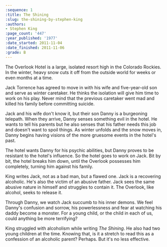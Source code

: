 ```yaml
---
:sequence: 1
:title: The Shining
:slug: the-shining-by-stephen-king
:authors:
- Stephen King
:page_count: '447'
:year_published: '1977'
:date_started: 2011-11-04
:date_finished: 2011-11-06
:grade: B
---
```


The Overlook Hotel is a large, isolated resort high in the Colorado Rockies. In the winter, heavy snow cuts it off from the outside world for weeks or even months at a time.

Jack Torrence has agreed to move in with his wife and five-year-old son and serve as winter caretaker. He thinks the isolation will give him time to work on his play. Never mind that the previous caretaker went mad and killed his family before committing suicide.

Jack and his wife don't know it, but their son Danny is a burgeoning telepath. When they arrive, Danny senses something evil in the hotel. He wants to tell his parents but he also senses that his father needs this job and doesn't want to spoil things. As winter unfolds and the snow moves in, Danny begins having visions of the more gruesome events in the hotel's past. 

The hotel wants Danny for his psychic abilities, but Danny proves to be resistant to the hotel's influence. So the hotel goes to work on Jack. Bit by bit, the hotel breaks him down, until the Overlook possesses him completely, turning him against his family.

King writes Jack, not as a bad man, but a flawed one. Jack is a recovering alcoholic. He's also the victim of an abusive father. Jack sees the same abusive nature in himself and struggles to contain it. The Overlook, like alcohol, seeks to release it. 

Through Danny, we watch Jack succumb to his inner demons. We feel Danny's confusion and sorrow, his powerlessness and fear at watching his daddy become a monster. For a young child, or the child in each of us, could anything be more terrifying?

King struggled with alcoholism while writing _The Shining_.  He also had two young children at the time. Knowing that, is it a stretch to read this as a confession of an alcoholic parent? Perhaps. But it's no less effective.


